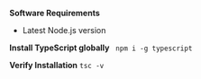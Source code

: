**Software Requirements**
- Latest Node.js version

**Install TypeScript globally**
``` npm i -g typescript```

**Verify Installation**
``` tsc -v ```